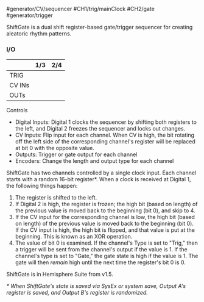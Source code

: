 #generator/CV/sequencer #CH1/trig/mainClock #CH2/gate #generator/trigger

ShiftGate is a dual shift register-based gate/trigger sequencer for creating aleatoric rhythm patterns.

### I/O

|        | 1/3 | 2/4 |
| ------ | :-: | :-: |
| TRIG   |     |     |
| CV INs |     |     |
| OUTs   |     |     |


Controls
* Digital Inputs: Digital 1 clocks the sequencer by shifting both registers to the left, and Digital 2 freezes the sequencer and locks out changes.
* CV Inputs: Flip input for each channel. When CV is high, the bit rotating off the left side of the corresponding channel's register will be replaced at bit 0 with the opposite value.
* Outputs: Trigger or gate output for each channel
* Encoders: Change the length and output type for each channel

ShiftGate has two channels controlled by a single clock input. Each channel starts with a random 16-bit register*. When a clock is received at Digital 1, the following things happen:

1. The register is shifted to the left. 
1. If Digital 2 is high, the register is frozen; the high bit (based on length) of the previous value is moved back to the beginning (bit 0), and skip to 4.
1. If the CV input for the corresponding channel is low, the high bit (based on length) of the previous value is moved back to the beginning (bit 0). If the CV input is high, the high bit is flipped, and that value is put at the beginning. This is known as an XOR operation.
1. The value of bit 0 is examined. If the channel's Type is set to "Trig," then a trigger will be sent from the channel's output if the value is 1. If the channel's type is set to "Gate," the gate state is high if the value is 1. The gate will then _remain_ high until the next time the register's bit 0 is 0.

ShiftGate is in Hemisphere Suite from v1.5.

_* When ShiftGate's state is saved via SysEx or system save, Output A's register is saved, and Output B's register is randomized._